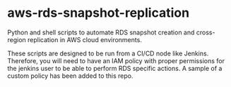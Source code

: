 # aws-rds-snapshot-replication
Python and shell scripts to automate RDS snapshot creation and cross-region replication in AWS cloud environments. 

These scripts are designed to be run from a CI/CD node like Jenkins. Therefore, you will need to have an IAM policy with proper permissions for the jenkins user to be able to perform RDS specific actions. A sample of a custom policy has been added to this repo. 
